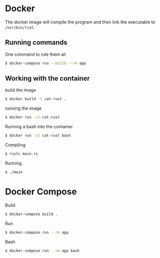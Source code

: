 # Docker

The docker image will compile the program and then link the executable to `/usr/bin/rcat`.

## Running commands

One command to rule them all
```zsh
$ docker-compose run --build --rm app  
```

## Working with the container

build the image
```zsh
$ docker build -t cat-rust .
```

running the image
```zsh
$ docker run -it cat-rust
```

Running a bash into the container
```zsh
$ docker run -it cat-rust bash
```

Compiling
```zsh
$ rustc main.rs
```

Running
```zsh
$ ./main
```

# Docker Compose

Build
```zsh
$ docker-compose build .
```

Run
```zsh
$ docker-compose run --rm app
```

Bash
```zsh
$ docker-compose run --rm app bash
```
